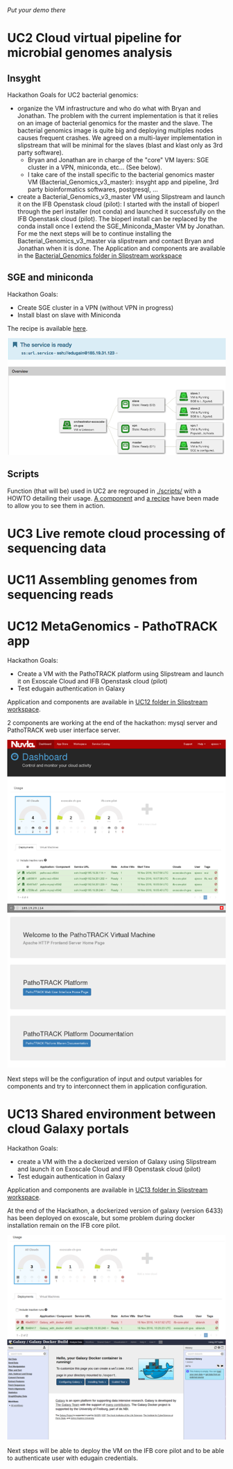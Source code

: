 *Put your demo there*

# UC2 Cloud virtual pipeline for microbial genomes analysis

## Insyght
Hackathon Goals for UC2 bacterial genomics:
- organize the VM infrastructure and who do what with Bryan and Jonathan. The problem with the current implementation is that it relies on an image of bacterial genomics for the master and the slave. The bacterial genomics image is quite big and deploying multiples nodes causes frequent crashes. We agreed on a multi-layer implementation in slipstream that will be minimal for the slaves (blast and klast only as 3rd party software).
	- Bryan and Jonathan are in charge of the "core" VM layers: SGE cluster in a VPN, miniconda, etc… (See below).
	- I take care of the install specific to the bacterial genomics master VM (Bacterial_Genomics_v3_master): insyght app and pipeline, 3rd party bioinformatics softwares, postgresql, …
- create a Bacterial_Genomics_v3_master VM using Slipstream and launch it on the IFB Openstask cloud (pilot): I started with the install of bioperl through the perl installer (not conda) and launched it successfully on the IFB Openstask cloud (pilot). The bioperl install can be replaced by the conda install once I extend the SGE_Miniconda_Master VM by Jonathan. For me the next steps will be to continue installing the Bacterial_Genomics_v3_master via slipstream and contact Bryan and Jonathan when it is done.
The Application and components are available in the [Bacterial_Genomics folder in Slipstream workspace](https://nuvla.cyclone-project.eu/module/cyclone/Bacterial_Genomics/6409)

## SGE and miniconda

Hackathon Goals:
- Create SGE cluster in a VPN (without VPN in progress)
- Install blast on slave with Miniconda

The recipe is available [here](https://nuv.la/module/cyclone/Bacterial_Genomics/SGE_Miniconda_cluster).

![dashboard-screenshot](./uc2/cluster_sge.png)


## Scripts
Function (that will be) used in UC2 are regrouped in [./scripts/](https://github.com/cyclone-project/usecases-hackathon-2016/tree/master/scripts) with a HOWTO detailing their usage. [A component](https://nuv.la/module/cyclone/neo4j/script_tester#5-application-workflows+4-deployment) and [a recipe](https://nuv.la/module/cyclone/neo4j/allows_access_example/6553#1-application-components) have been made to allow you to see them in action.

# UC3 Live remote cloud processing of sequencing data

# UC11 Assembling genomes from sequencing reads 

# UC12 MetaGenomics - PathoTRACK app

Hackathon Goals: 

- Create a VM with the PathoTRACK platform using Slipstream and launch it on Exoscale Cloud and IFB Openstask cloud (pilot)
- Test edugain authentication in Galaxy


Application and components are available in [UC12 folder in Slipstream workspace](https://nuv.la/module/cyclone/UC12_metagenomics_pathotrack).

2 components are working at the end of the hackathon: mysql server and PathoTRACK web user interface server.

![dashboard-screenshot](./uc12/SlipStream-dashboard_hackathon-IFB-UC12.png)
![pathotrack-home-page](./uc12/pathotrack_wui_home-page.png)

Next steps will be the configuration of input and output variables for components and try to interconnect them in application configuration.

# UC13 Shared environment between cloud Galaxy portals 

Hackathon Goals: 

- create a VM with the a dockerized version of Galaxy using Slipstream and launch it on Exoscale Cloud and IFB Openstask cloud (pilot)
- Test edugain authentication in Galaxy

Application and components are available in [UC13 folder in Slipstream workspace](https://nuv.la/module/cyclone/UC13-Galaxy).

At the end of the Hackathon, a dockerized version of galaxy (version 6433) has been deployed on exoscale, but some problem during docker installation remain on the IFB core pilot.

![dashboard-screenshot](./uc13/nuvla.png)
![pathotrack-home-page](./uc13/galaxy_hackathon.png)

Next steps will be able to deploy the VM on the IFB core pilot and to be able to authenticate user with edugain credentials.

